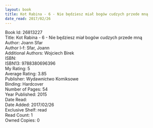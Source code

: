 ```yaml
---
layout: book
title: Kot Rabina - 6 - Nie będziesz miał bogów cudzych przede mną
date_read: 2017/02/26
---
```


Book Id: 26813227<br />
Title: Kot Rabina - 6 - Nie będziesz miał bogów cudzych przede mną<br />
Author: Joann Sfar<br />
Author l-f: Sfar, Joann<br />
Additional Authors: Wojciech Birek<br />
ISBN: <br />
ISBN13: 9788380696396<br />
My Rating: 5<br />
Average Rating: 3.85<br />
Publisher: Wydawnictwo Komiksowe<br />
Binding: Hardcover<br />
Number of Pages: 54<br />
Year Published: 2015<br />
Date Read: <br />
Date Added: 2017/02/26<br />
Exclusive Shelf: read<br />
Read Count: 1<br />
Owned Copies: 0<br />

